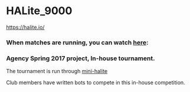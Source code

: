# HALite_9000

https://halite.io/

### When matches are running, you can watch [here](http://ec2-54-145-204-41.compute-1.amazonaws.com:8080/lite/tournament/matches/):

### Agency Spring 2017 project, In-house tournament. 

The tournament is run through [mini-halite](https://github.com/nmalaguti/mini-halite)

Club members have written bots to compete in this in-house competition. 

